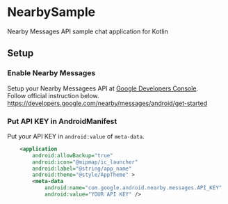 # NearbySample
Nearby Messages API sample chat application for Kotlin

## Setup

### Enable Nearby Messages

Setup your Nearby Messagees API at [Google Developers Console](https://console.developers.google.com/).  
Follow official instruction below.  
https://developers.google.com/nearby/messages/android/get-started

### Put API KEY in AndroidManifest

Put your API KEY in `android:value` of `meta-data`.


```xml
    <application
        android:allowBackup="true"
        android:icon="@mipmap/ic_launcher"
        android:label="@string/app_name"
        android:theme="@style/AppTheme" >
        <meta-data
            android:name="com.google.android.nearby.messages.API_KEY"
            android:value="YOUR API KEY" />
```
